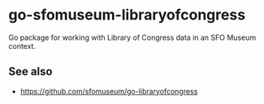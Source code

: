 # go-sfomuseum-libraryofcongress

Go package for working with Library of Congress data in an SFO Museum context.

## See also

* https://github.com/sfomuseum/go-libraryofcongress